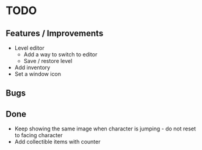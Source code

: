 # TODO

## Features / Improvements

* Level editor
  * Add a way to switch to editor
  * Save / restore level
* Add inventory
* Set a window icon

## Bugs

## Done

* Keep showing the same image when character is jumping - do not reset to facing character
* Add collectible items with counter
